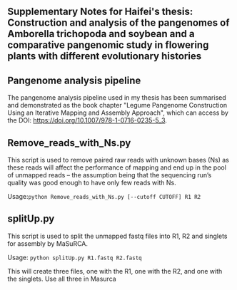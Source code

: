 ## Supplementary Notes for Haifei's thesis: Construction and analysis of the pangenomes of Amborella trichopoda and soybean and a comparative pangenomic study in flowering plants with different evolutionary histories

## Pangenome analysis pipeline

The pangenome analysis pipeline used in my thesis has been summarised and demonstrated as the book chapter "Legume Pangenome Construction Using an Iterative Mapping and Assembly Approach", which can access by the DOI: https://doi.org/10.1007/978-1-0716-0235-5_3.

## Remove_reads_with_Ns.py

This script is used to remove paired raw reads with unknown bases (Ns) as these reads will affect the performance of mapping and end up in the pool of unmapped reads – the assumption being that the sequencing run’s quality was good enough to have only few reads with Ns.

Usage:`python Remove_reads_with_Ns.py [--cutoff CUTOFF] R1 R2`

## splitUp.py

This script is used to split the unmapped fastq files into R1, R2 and singlets for assembly by MaSuRCA. 

Usage: `python splitUp.py R1.fastq R2.fastq`

This will create three files, one with the R1, one with the R2, and one with the singlets. Use all three in Masurca

